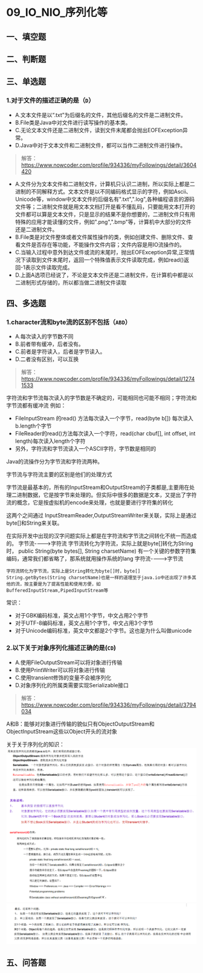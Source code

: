 # 09_IO_NIO_序列化等

## 一、填空题

## 二、判断题

## 三、单选题
### 1.对于文件的描述正确的是（`D`）
+ A.文本文件是以“.txt”为后缀名的文件，其他后缀名的文件是二进制文件。
+ B.File类是Java中对文件进行读写操作的基本类。
+ C.无论文本文件还是二进制文件，读到文件末尾都会抛出EOFException异常。
+ D.Java中对于文本文件和二进制文件，都可以当作二进制文件进行操作。

> 解答：https://www.nowcoder.com/profile/934336/myFollowings/detail/3604420

+ A.文件分为文本文件和二进制文件，计算机只认识二进制，所以实际上都是二进制的不同解释方式。文本文件是以不同编码格式显示的字符，例如Ascii、Unicode等，window中文本文件的后缀名有".txt",".log",各种编程语言的源码文件等；二进制文件就是用文本文档打开是看不懂乱码，只要能用文本打开的文件都可以算是文本文件，只是显示的结果不是你想要的，二进制文件只有用特殊的应用才能读懂的文件，例如".png",".bmp"等，计算机中大部分的文件还是二进制文件。
+ B.File类是对文件整体或者文件属性操作的类，例如创建文件、删除文件、查看文件是否存在等功能，不能操作文件内容；文件内容是用IO流操作的。
+ C.当输入过程中意外到达文件或流的末尾时，抛出EOFException异常,正常情况下读取到文件末尾时，返回一个特殊值表示文件读取完成，例如read()返回-1表示文件读取完成。
+ D.上面A选项已经说了，不论是文本文件还是二进制文件，在计算机中都是以二进制形式存储的，所以都当做二进制文件读取

## 四、多选题
### 1.character流和byte流的区别不包括（`ABD`）
+ A.每次读入的字节数不同
+ B.前者带有缓冲，后者没有。
+ C.前者是字符读入，后者是字节读入。
+ D.二者没有区别，可以互换

> 解答：https://www.nowcoder.com/profile/934336/myFollowings/detail/12741533

字符流和字节流每次读入的字节数是不确定的，可能相同也可能不相同；字符流和字节流都有缓冲流
例如：
+ FileInputStream 的read() 方法每次读入一个字节，read(byte b[]) 每次读入b.length个字节
+ FileReader的read()方法每次读入一个字符，read(char cbuf[], int offset, int length)每次读入length个字符
+ 另外，字符流和字节流读入一个ASCII字符，字节数是相同的


Java的流操作分为字节流和字符流两种。

字节流与字符流主要的区别是他们的处理方式

字节流是最基本的，所有的InputStream和OutputStream的子类都是,主要用在处理二进制数据，它是按字节来处理的。但实际中很多的数据是文本，又提出了字符流的概念，它是按虚拟机的encode来处理，也就是要进行字符集的转化

这两个之间通过 InputStreamReader,OutputStreamWriter来关联，实际上是通过byte[]和String来关联。

在实际开发中出现的汉字问题实际上都是在字符流和字节流之间转化不统一而造成的。
字节流---->字符流
字节流转化为字符流，实际上就是byte[]转化为String时，
public String(byte bytes[], String charsetName)
有一个关键的参数字符集编码，通常我们都省略了，那系统就用操作系统的lang
字符流---->字节流

```
字符流转化为字节流，实际上是String转化为byte[]时，byte[] String.getBytes(String charsetName)也是一样的道理至于java.io中还出现了许多其他的流，按主要是为了提高性能和使用方便，如BufferedInputStream,PipedInputStream等
```

常识：

+ 对于GBK编码标准，英文占用1个字节，中文占用2个字节
+ 对于UTF-8编码标准，英文占用1个字节，中文占用3个字节
+ 对于Unicode编码标准，英文中文都是2个字节。这也是为什么叫做unicode

### 2.以下关于对象序列化描述正确的是(`CD`)
+ A.使用FileOutputStream可以将对象进行传输
+ B.使用PrintWriter可以将对象进行传输
+ C.使用transient修饰的变量不会被序列化
+ D.对象序列化的所属类需要实现Serializable接口

> 解答：https://www.nowcoder.com/profile/934336/myFollowings/detail/3794034

 A和B：能够对对象进行传输的貌似只有ObjectOutputStream和ObjectInputStream这些以Object开头的流对象

关于关于序列化的知识：
![常见的序列化类](images/常见的序列化类.png)
![序列化的前提](images/序列化的前提.png)
![序列化的继承](images/序列化的继承.png)


## 五、问答题